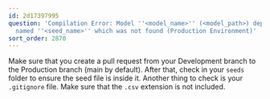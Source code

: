 ```yaml
---
id: 2d17397995
question: 'Compilation Error: Model ''<model_name>'' (<model_path>) depends on a node
  named ''<seed_name>'' which was not found (Production Environment)'
sort_order: 2870
---
```


Make sure that you create a pull request from your Development branch to the Production branch (main by default). After that, check in your `seeds` folder to ensure the seed file is inside it. Another thing to check is your `.gitignore` file. Make sure that the `.csv` extension is not included.
